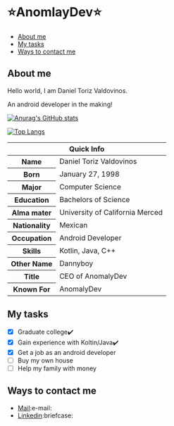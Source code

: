 # :star:AnomlayDev:star:

* [About me](#about-me)
* [My tasks](#my-tasks)
* [Ways to contact me](#ways-to-contact-me)

## About me
Hello world, I am Daniel Toriz Valdovinos.

An android developer in the making!

[![Anurag's GitHub stats](https://github-readme-stats.vercel.app/api?username=dannyboy2327&show_icons=true&theme=dark)](https://github.com/anuraghazra/github-readme-stats)

[![Top Langs](https://github-readme-stats.vercel.app/api/top-langs/?username=dannyboy2327&show_icons=true&theme=dark)](https://github.com/anuraghazra/github-readme-stats)

<table>
<thead>
<tr>
<th colspan="2">Quick Info</th>
</tr>
</thead>
<tbody>
<tr><th scope='row'>Name</th><td>Daniel Toriz Valdovinos</td></tr>
<tr><th scope='row'>Born</th><td>January 27, 1998</td></tr>
<tr><th scope='row'>Major</th><td>Computer Science</td></tr>
<tr><th scope='row'>Education</th><td>Bachelors of Science</td></tr>
<tr><th scope='row'>Alma mater</th><td>University of California Merced</td></tr>
<tr><th scope='row'>Nationality</th><td>Mexican</td></tr>
<tr><th scope='row'>Occupation</th><td>Android Developer</td></tr>
<tr><th scope='row'>Skills</th><td>Kotlin, Java, C++</td></tr>
<tr><th scope='row'>Other Name</th><td>Dannyboy</td></tr>
<tr><th scope='row'>Title</th><td>CEO of AnomalyDev</td></tr>
<tr><th scope='row'>Known For</th><td>AnomalyDev</td></tr>
</tbody>
</table>

## My tasks

- [x] Graduate college:heavy_check_mark:
- [x] Gain experience with Koltin/Java:heavy_check_mark:
- [x] Get a job as an android developer
- [ ] Buy my own house
- [ ] Help my family with money

## Ways to contact me

<ul>
<li><a href="mailto:anomalydev98@gmail.com" rel="me">Mail</a>:e-mail:
<li><a href="www.linkedin.com/in/dannyboy2798" rel="me">Linkedin</a>:briefcase:
</li>
</ul>
